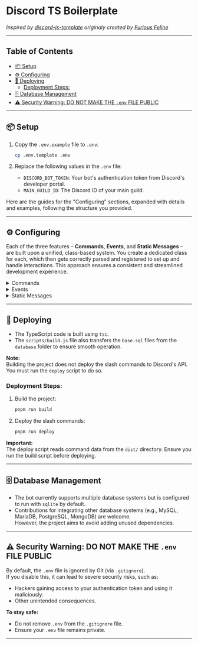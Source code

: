 # Discord TS Boilerplate

*Inspired by [discord-js-template](https://github.com/Maximus7474/discord-js-template) originaly created by [Furious Feline](https://github.com/FissionFeline)*

---

## Table of Contents
  - [📦 Setup](#-setup)
  - [⚙️ Configuring](#️-configuring)
  - [🚀 Deploying](#-deploying)
    - [Deployment Steps:](#deployment-steps)
  - [🗄️ Database Management](#️-database-management)
  - [⚠️ Security Warning: DO NOT MAKE THE `.env` FILE PUBLIC](#️-security-warning-do-not-make-the-env-file-public)

---

## 📦 Setup

1. Copy the `.env.example` file to `.env`:
   ```bash
   cp .env.template .env
   ```

2. Replace the following values in the `.env` file:
   - `DISCORD_BOT_TOKEN`: Your bot's authentication token from Discord's developer portal.
   - `MAIN_GUILD_ID`: The Discord ID of your main guild.

Here are the guides for the "Configuring" sections, expanded with details and examples, following the structure you provided.

-----

## ⚙️ Configuring

Each of the three features – **Commands**, **Events**, and **Static Messages** – are built upon a unified, class-based system. You create a dedicated class for each, which then gets correctly parsed and registered to set up and handle interactions. This approach ensures a consistent and streamlined development experience.

<details>
   <summary>Commands</summary>

   Creating commands is simplified to the best extent possible. The base structure is that all commands located in `src/commands/` will be loaded as long as they're built with the `SlashCommand` class. This is required to properly load commands to the Discord API and also appropriately handle callbacks to ensure easy and smooth operation.

   ### How Commands Work

   Commands are defined using the `SlashCommand` class. This class encapsulates all the necessary information for a Discord slash command, including its data (name, description, options), the logic to execute when the command is called, and optional setup and autocomplete functionalities.

   The bot automatically discovers and registers all `SlashCommand` instances found in the `src/commands/` directory. During deployment, these commands are sent to the Discord API, making them available in your server.

   ### Example Command (`src/commands/ping.ts`)

   ```typescript
   // Adjust path if needed
   import { SlashCommandBuilder } from 'discord.js';
   import SlashCommand from '../structures/SlashCommand'; 
   import { Logger } from '../utils/logger';
   import { DiscordClient } from '../types/customTypes';

   export default new SlashCommand({
      name: 'ping',
      // Set to true if this command should only exist in your MAIN_GUILD_ID
      guildSpecific: false,
      slashcommand: new SlashCommandBuilder()
         .setName('ping')
         .setDescription('Replies with Pong!'),
      callback: async (logger: Logger, client: DiscordClient, interaction) => {
         await interaction.reply('Pong!');
         logger.info('Ping command executed successfully.');
      },
      setup: async (logger: Logger, client: DiscordClient) => {
         // Optional setup logic for this specific command, runs once when the bot starts
         logger.debug('Ping command setup complete.');
      },
      autocomplete: async (logger: Logger, client: DiscordClient, interaction) => {
         // Optional autocomplete logic for options
         const focusedValue = interaction.options.getFocused();
         const choices = ['one', 'two', 'three'];
         const filtered = choices.filter(choice => choice.startsWith(focusedValue));
         await interaction.respond(
            filtered.map(choice => ({ name: choice, value: choice })),
         );
      }
   });
   ```

   **Key Points:**

   * **`name`**: A unique identifier for your command.
   * **`guildSpecific`**: If `true`, the command will only be registered in the guild specified by `MAIN_GUILD_ID` in your `.env` file. Otherwise, it will be global.
   * **`slashcommand`**: This uses `SlashCommandBuilder` from `discord.js` to define the command's appearance and options in Discord.
   * **`callback`**: This function is executed whenever a user invokes the slash command. It receives a `Logger` instance, the `DiscordClient`, and the `ChatInputCommandInteraction`.
   * **`setup` (Optional)**: This function runs once when the bot starts, after the command has been loaded. It's useful for any initialization specific to this command (e.g., fetching data, setting up persistent listeners).
   * **`autocomplete` (Optional)**: If your command has options with `setAutocomplete(true)`, this function will be called when a user types into that option, allowing you to provide dynamic suggestions.

</details>

<details>
   <summary>Events</summary>

   Events are fundamental for a Discord bot to react to various activities, such as messages being sent, users joining, or reactions being added. The base structure is that all event handlers located in `src/events/` will be loaded as long as they're built with the `EventHandler` class. This is required to properly register event listeners with the Discord client.

   ### How Events Work

   Event handlers are defined using the `EventHandler` class. This class allows you to specify which Discord event you want to listen to, whether it should trigger "on" every occurrence or "once," and the callback function to execute when the event fires.

   The bot automatically scans the `src/events/` directory, loads all `EventHandler` instances, and registers them with the Discord client.

   ### Example Event (`src/events/ready.ts`)

   ```typescript
   import EventHandler from '../structures/EventHandler'; // Adjust path if needed
   import { Logger } from '../utils/logger'; // Adjust path if needed
   import { DiscordClient } from '../types/customTypes'; // Adjust path if needed

   export default new EventHandler({
      name: 'client-ready', // A unique name for your event handler
      eventName: 'ready', // The Discord.js event name (from ClientEvents)
      type: 'once', // 'on' for multiple triggers, 'once' for a single trigger
      callback: async (logger: Logger, client: DiscordClient) => {
         logger.info(`Logged in as ${client.user?.tag}!`);
         // You can perform actions here once the bot is ready
      },
      setup: async (logger: Logger, client: DiscordClient) => {
         // Optional setup logic for this specific event handler, runs once when loaded
         logger.debug('Ready event handler setup complete.');
      }
   });
   ```

   ### Example Event (`src/events/guildMemberAdd.ts`)

   ```typescript
   import EventHandler from '../structures/EventHandler'; // Adjust path if needed
   import { Logger } from '../utils/logger'; // Adjust path if needed
   import { DiscordClient } from '../types/customTypes'; // Adjust path if needed
   import { GuildMember } from 'discord.js';

   export default new EventHandler({
      name: 'member-join',
      eventName: 'guildMemberAdd',
      type: 'on',
      callback: async (logger: Logger, client: DiscordClient, member: GuildMember) => {
         logger.info(`New member joined: ${member.user.tag} in ${member.guild.name}`);
         // Example: Send a welcome message to a specific channel
         const welcomeChannel = member.guild.channels.cache.get('YOUR_WELCOME_CHANNEL_ID'); // Replace with your channel ID
         if (welcomeChannel && welcomeChannel.isTextBased()) {
               await welcomeChannel.send(`Welcome, ${member.user.tag}! Enjoy your stay.`);
         }
      }
   });
   ```

   **Key Points:**

   * **`name`**: A unique name for your event handler.
   * **`eventName`**: This must be a valid event name from `discord.js`'s `ClientEvents` interface (e.g., `'ready'`, `'messageCreate'`, `'interactionCreate'`).
   * **`type`**: Determines how many times the event listener will fire:
         * `'on'`: The callback will be executed every time the event occurs.
         * `'once'`: The callback will be executed only the first time the event occurs, then the listener is removed.
   * **`callback`**: The function that runs when the event is triggered. It receives a `Logger` instance, the `DiscordClient`, and any arguments specific to that Discord event (e.g., for `messageCreate`, it receives the `Message` object).
   * **`setup` (Optional)**: Similar to commands, this runs once when the event handler is loaded, allowing for any pre-initialization.

</details>

<details>
   <summary>Static Messages</summary>

   Static messages (or persistent messages) are a powerful feature for creating interactive and dynamic messages that remain in a channel and respond to user interactions (e.g., button clicks, select menu selections). The base structure is that all static message handlers located in `src/static_messages/` will be loaded as long as they're built with the `StaticMessage` class. This is required to properly set up the initial message and handle subsequent interactions.

   ### How Static Messages Work

   Static messages are defined using the `StaticMessage` class. This class is designed to:

   1.  **Initialize the message**: The `setup` function is responsible for sending or fetching the message that will be considered "static."
   2.  **Handle interactions**: The `callback` function responds to interactions (like button clicks) on that static message, based on `customIds`.

   The bot loads all `StaticMessage` instances from `src/static_messages/` and calls their `initialize` method to set up the messages. It then listens for interactions with matching `customIds` and dispatches them to the appropriate `handleInteraction` method.

   ### Example Static Message (`src/static_messages/rolePanel.ts`)

   ```typescript
   import { ActionRowBuilder, ButtonBuilder, ButtonStyle, TextChannel } from 'discord.js';
   import StaticMessage from '../structures/StaticMessage'; // Adjust path if needed
   import { Logger } from '../utils/logger'; // Adjust path if needed
   import { DiscordClient } from '../types/customTypes'; // Adjust path if needed

   export default new StaticMessage({
      name: 'role-panel', // A unique name for your static message handler
      customIds: ['give_role_button'], // Custom IDs this handler will listen for
      setup: async (logger: Logger, client: DiscordClient) => {
         const channelId = 'YOUR_CHANNEL_ID'; // Replace with the ID of the channel where the message should be
         const channel = client.channels.cache.get(channelId) as TextChannel;

         if (!channel) {
            logger.error(`Channel with ID ${channelId} not found for role-panel.`);
            return;
         }

         const row = new ActionRowBuilder<ButtonBuilder>()
            .addComponents(
               new ButtonBuilder()
                  .setCustomId('give_role_button')
                  .setLabel('Get Member Role')
                  .setStyle(ButtonStyle.Primary),
            );

         // Check if message already exists (optional, but good for persistence)
         // You might store message IDs in a database or a config file
         let message;
         try {
            // Attempt to fetch an existing message if you know its ID
            // For simplicity, this example just sends a new one or updates
            const messages = await channel.messages.fetch({ limit: 10 }); // Fetch recent messages
            message = messages.find(m => m.author.id === client.user?.id && m.content.includes('Click the button'));

            if (message) {
               await message.edit({ content: 'Click the button below to get the Member role!', components: [row] });
               logger.info(`Updated existing role panel message in ${channel.name}.`);
            } else {
               message = await channel.send({ content: 'Click the button below to get the Member role!', components: [row] });
               logger.info(`Sent new role panel message in ${channel.name}.`);
            }
         } catch (error) {
            logger.error('Failed to send/update role panel message:', error);
         }
      },
      callback: async (logger: Logger, client: DiscordClient, interaction) => {
         if (interaction.customId === 'give_role_button') {
            await interaction.deferReply({ ephemeral: true }); // Acknowledge the interaction
            const roleId = 'YOUR_MEMBER_ROLE_ID'; // Replace with your member role ID
            const role = interaction.guild?.roles.cache.get(roleId);

            if (!role) {
               await interaction.editReply('Role not found!');
               logger.warn(`Role with ID ${roleId} not found in guild ${interaction.guild?.name}.`);
               return;
            }

            if (interaction.member && interaction.member instanceof (await import('discord.js')).GuildMember) {
               if (interaction.member.roles.cache.has(roleId)) {
                  await interaction.editReply('You already have this role!');
               } else {
                  await interaction.member.roles.add(role);
                  await interaction.editReply(`You have been given the ${role.name} role!`);
                  logger.info(`${interaction.user.tag} received ${role.name} role.`);
               }
            } else {
               await interaction.editReply('Could not assign role. Are you in a guild?');
               logger.error('Interaction member is not a GuildMember.');
            }
         }
      }
   });
   ```

   **Key Points:**

   * **`name`**: A unique name for your static message handler.
   * **`customIds`**: An array of `customId` strings that this `StaticMessage` instance will respond to. These IDs are typically set on interactive components like `ButtonBuilder` or `SelectMenuBuilder`.
   * **`setup`**: This asynchronous function is crucial. It runs once when the bot starts and is responsible for:
      * Fetching or sending the static message to a specific channel.
      * Attaching interactive components (buttons, select menus) to the message.
      * (Optional but recommended) Logic to check if the message already exists to prevent sending duplicates on bot restarts.
   * **`callback` (Optional)**: This asynchronous function is executed when a user interacts with a component whose `customId` matches one in the `customIds` array for this `StaticMessage`. It receives a `Logger`, the `DiscordClient`, and the specific `ButtonInteraction` or `AnySelectMenuInteraction`.

</details>

-----

## 🚀 Deploying

- The TypeScript code is built using `tsc`.  
- The `scripts/build.js` file also transfers the `base.sql` files from the `database` folder to ensure smooth operation.

**Note:**  
Building the project does not deploy the slash commands to Discord's API. You must run the `deploy` script to do so.

### Deployment Steps:
1. Build the project:
   ```bash
   pnpm run build
   ```
2. Deploy the slash commands:
   ```bash
   pnpm run deploy
   ```

**Important:**  
The deploy script reads command data from the `dist/` directory. Ensure you run the build script before deploying.

---

## 🗄️ Database Management

- The bot currently supports multiple database systems but is configured to run with `sqlite` by default.
- Contributions for integrating other database systems (e.g., MySQL, MariaDB, PostgreSQL, MongoDB) are welcome.  
  However, the project aims to avoid adding unused dependencies.

---

## ⚠️ Security Warning: DO NOT MAKE THE `.env` FILE PUBLIC

By default, the `.env` file is ignored by Git (via `.gitignore`).  
If you disable this, it can lead to severe security risks, such as:

- Hackers gaining access to your authentication token and using it maliciously.
- Other unintended consequences.

**To stay safe:**
- Do not remove `.env` from the `.gitignore` file.
- Ensure your `.env` file remains private.

---
